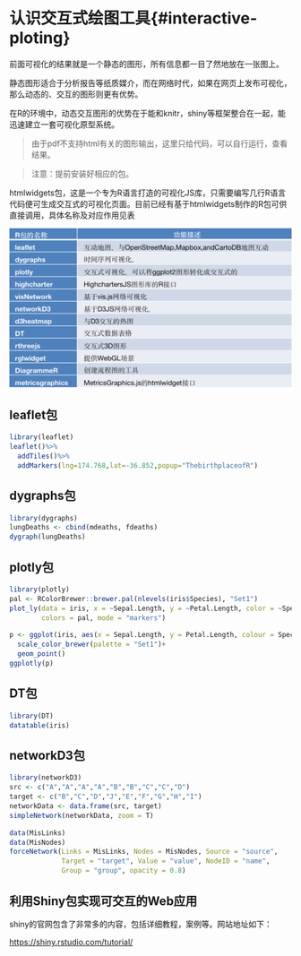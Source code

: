 # 认识交互式绘图工具{#interactive-ploting}




前面可视化的结果就是一个静态的图形，所有信息都一目了然地放在一张图上。

静态图形适合于分析报告等纸质媒介，而在网络时代，如果在网页上发布可视化，那么动态的、交互的图形则更有优势。

在R的环境中，动态交互图形的优势在于能和knitr，shiny等框架整合在一起，能迅速建立一套可视化原型系统。

> 由于pdf不支持html有关的图形输出，这里只给代码，可以自行运行，查看结果。

> 注意：提前安装好相应的包。

htmlwidgets包，这是一个专为R语言打造的可视化JS库，只需要编写几行R语言代码便可生成交互式的可视化页面。目前已经有基于htmlwidgets制作的R包可供直接调用，具体名称及对应作用见表

![](figure/24.png)

## leaflet包


```r
library(leaflet)
leaflet()%>%
  addTiles()%>%
  addMarkers(lng=174.768,lat=-36.852,popup="ThebirthplaceofR")
```

## dygraphs包


```r
library(dygraphs)
lungDeaths <- cbind(mdeaths, fdeaths)
dygraph(lungDeaths)
```

## plotly包


```r
library(plotly)
pal <- RColorBrewer::brewer.pal(nlevels(iris$Species), "Set1")
plot_ly(data = iris, x = ~Sepal.Length, y = ~Petal.Length, color = ~Species,
        colors = pal, mode = "markers")
```


```r
p <- ggplot(iris, aes(x = Sepal.Length, y = Petal.Length, colour = Species))+
  scale_color_brewer(palette = "Set1")+
  geom_point()
ggplotly(p)
```

## DT包


```r
library(DT)
datatable(iris)
```

## networkD3包


```r
library(networkD3)
src <- c("A","A","A","A","B","B","C","C","D")
target <- c("B","C","D","J","E","F","G","H","I")
networkData <- data.frame(src, target)
simpleNetwork(networkData, zoom = T)
```


```r
data(MisLinks)
data(MisNodes)
forceNetwork(Links = MisLinks, Nodes = MisNodes, Source = "source",
             Target = "target", Value = "value", NodeID = "name",
             Group = "group", opacity = 0.8)
```

## 利用Shiny包实现可交互的Web应用

shiny的官网包含了非常多的内容，包括详细教程，案例等。网站地址如下：

<https://shiny.rstudio.com/tutorial/>
